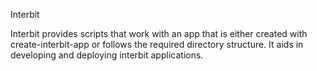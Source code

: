 Interbit

Interbit provides scripts that work with an app that is either created with create-interbit-app or follows the required directory structure. It aids in developing and deploying interbit applications.
